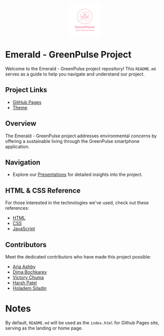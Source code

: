 <div align="center">
<img src="images/Logo8.png" width="100"/>
</div>

# Emerald - GreenPulse Project
Welcome to the Emerald - GreenPulse project repository! This `README.md` serves as a guide to help you navigate and understand our project.
    
## Project Links
  - [GitHub Pages](https://hpatel021.github.io/CS410-GreenPulse/)
  - [Theme](https://github.com/pages-themes/midnight?tab=readme-ov-file#usage)

## Overview
The Emerald - GreenPulse project addresses environmental concerns by offering a sustainable living through the GreenPulse smartphone application.

## Navigation
  - Explore our [Presentations](./presentations.md) for detailed insights into the project.

## HTML & CSS Reference
For those interested in the technologies we've used, check out these references:
  - [HTML](https://www.w3schools.com/html/default.asp)
  - [CSS](https://www.w3schools.com/css/default.asp)
  - [JavaScript](https://www.w3schools.com/js/js_whereto.asp)

## Contributors
Meet the dedicated contributors who have made this project possible:
  -  [Aria Ashby](https://github.com/aria-oducs)
  -  [Dima Bochkarev](https://github.com/MerlynCode)
  -  [Victory Chuma](https://github.com/VictoryChuma)
  -  [Harsh Patel](https://github.com/hpatel021)
  -  [Holadem Siladin](https://github.com/Claydo211)
  
# Notes
By default, `README.md` will be used as the `index.html` for Github Pages site, 
serving as the landing or home page.

